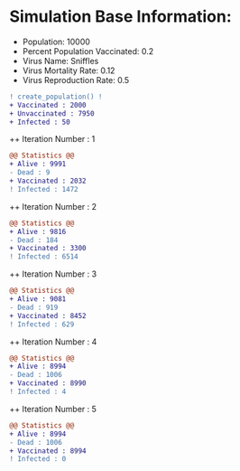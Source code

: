 # Simulation Base Information:
+ Population: 10000
+ Percent Population Vaccinated: 0.2
+ Virus Name: Sniffles
+ Virus Mortality Rate: 0.12
+ Virus Reproduction Rate: 0.5
```diff
! create_population() !
+ Vaccinated : 2000
+ Unvaccinated : 7950
+ Infected : 50
```
++ Iteration Number : 1
```diff
@@ Statistics @@
+ Alive : 9991
- Dead : 9
+ Vaccinated : 2032
! Infected : 1472
```
++ Iteration Number : 2
```diff
@@ Statistics @@
+ Alive : 9816
- Dead : 184
+ Vaccinated : 3300
! Infected : 6514
```
++ Iteration Number : 3
```diff
@@ Statistics @@
+ Alive : 9081
- Dead : 919
+ Vaccinated : 8452
! Infected : 629
```
++ Iteration Number : 4
```diff
@@ Statistics @@
+ Alive : 8994
- Dead : 1006
+ Vaccinated : 8990
! Infected : 4
```
++ Iteration Number : 5
```diff
@@ Statistics @@
+ Alive : 8994
- Dead : 1006
+ Vaccinated : 8994
! Infected : 0
```
